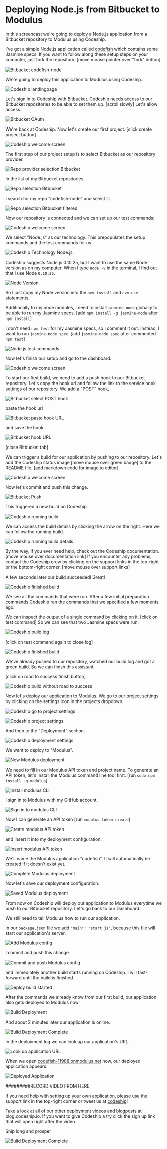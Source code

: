 













Deploying Node.js from Bitbucket to Modulus
======================

In this screencast we're going to deploy a Node.js application from a Bitbucket repository to Modulus using Codeship.





I've got a simple Node.js application called [codefish][codefish-repo] which contains some Jasmine specs. If you want to follow along these setup steps on your computer, just fork the repository. [move mouse pointer over "fork" button]

![Bitbucket codefish-node][screenshot-repository]





We're going to deploy this application to Modulus using Codeship.

![Codeship landingpage][screenshot-codefish-landingpage]

Let's sign in to Codeship with Bitbucket. Codeship needs access to our Bitbucket repositories to be able to set them up. [scroll slowly] Let's allow access.

![Bitbucket OAuth][screenshot-oauth]

We're back at Codeship. Now let's create our first project. [click create project button]

![Codeship welcome screen][screenshot-codeship-welcome]





The first step of our project setup is to select Bitbucket as our repository provider.

![Repo provider selection Bitbucket][screenshot-repo-provider-selection]

In the list of my Bitbucket repositories

![Repo selection Bitbucket][screenshot-repo-selection]

I search for my repo "codefish-node" and select it.

![Repo selection Bitbucket filtered][screenshot-repo-selection-filtered]

Now our repository is connected and we can set up our test commands:

![Codeship welcome screen][screenshot-codeship-technology]

We select "Node.js" as our technology. This prepopulates the setup commands and the test commands for us.

![Codeship Technology Node.js][screenshot-codeship-technology-selected]





Codeship suggests Node.js 0.10.25, but I want to use the same Node version as on my computer. When I type `node -v` in the terminal, I find out that I use Node `0.10.26`.

![Node Version][screenshot-technology-version]

So I just copy my Node version into the `nvm install` and `nvm use` statements.

Additionally to my node modules, I need to install `jasmine-node` globally to be able to run my Jasmine specs. [add `npm install -g jasmine-node` after `npm install`]

I don't need `npm test` for my Jasmine specs, so I comment it out. Instead, I want to run `jasmine-node spec`. [add `jasmine-node spec` after commented `npm test`]

![Node.js test commands][screenshot-test-commands]





Now let's finish our setup and go to the dashboard.

![Codeship welcome screen][screenshot-codeship-dasboard]





To start our first build, we need to add a push hook to our Bitbucket repository. Let's copy the hook url and follow the link to the service hook settings of our repository. We add a "POST" hook,

![Bitbucket select POST hook][screenshot-select-post-hook]

paste the hook url

![Bitbucket paste hook URL][screenshot-paste-hook-url]

and save the hook.

![Bitbucket hook URL][screenshot-hook-added]

[close Bitbucket tab]





We can trigger a build for our application by pushing to our repository. Let's add the Codeship status image [move mouse over green badge] to the README file.
[add markdown code for image to editor]

![Codeship welcome screen][screenshot-codeship-image]

Now let's commit and push this change.

![Bitbucket Push][screenshot-codeship-push]

This triggered a new build on Codeship.

![Codeship running build][screenshot-first-build-running]

We can access the build details by clicking the arrow on the right. Here we can follow the running build.

![Codeship running build details][screenshot-first-build-running-details]

By the way, if you ever need help, check out the Codeship documentation. [move mouse over documentation link] If you encounter any problems, contact the Codeship crew by clicking on the support links in the top-right or the bottom-right corner. [move mouse over support links]

A few seconds later our build succeeded! Great!

![Codeship finished build][screenshot-first-build-finished]

We see all the commands that were run. After a few initial preparation commands Codeship ran the commands that we specified a few moments ago.





We can inspect the output of a single command by clicking on it.
[click on test command]
So we can see that two Jasmine specs were run.

![Codeship build log][screenshot-build-log]

[click on test command again to close log]

![Codeship finished build][screenshot-first-build-finished]





We've already pushed to our repository, watched our build log and got a green build. So we can finish this assistant.

[click on road to success finish button]

![Codeship build without road to success][screenshot-build-without-road-to-success]





Now let's deploy our application to Modulus. We go to our project settings by clicking on the settings icon in the projects dropdown.

![Codeship go to project settings][screenshot-go-to-project-settings]

![Codeship project settings][screenshot-project-settings]

And then to the "Deployment" section.

![Codeship deployment settings][screenshot-deployment-settings]

We want to deploy to "Modulus".

![New Modulus deployment][screenshot-new-deployment]





We need to fill in our Modulus API token and project name. To generate an API
token, let's install the Modulus command line tool first.
[run `sudo npm install -g modulus`]

![Install modulus CLI][screenshot-install-tool]

I sign in to Modulus with my GitHub account.

![Sign in to modulus CLI][screenshot-sign-in-to-deployment]

Now I can generate an API token [run `modulus token create`]

![Create modulus API token][screenshot-create-api-token]

and insert it into my deployment configuration.

![Insert modulus API token][screenshot-insert-api-token]

We'll name the Modulus application "codefish". It will automatically be created
if it doesn't exist yet.





![Complete Modulus deployment][screenshot-complete-deployment]

Now let's save our deployment configuration.

![Saved Modulus deployment][screenshot-saved-deployment]

From now on Codeship will deploy our application to Modulus everytime we push to our Bitbucket repository.
Let's go back to our Dashboard.





We still need to tell Modulus how to run our application.

In our `package.json` file we add `"main": "start.js"`, because this file will
start our application's server.

![Add Modulus config][screenshot-add-deployment-config]

I commit and push this change

![Commit and push Modulus config][screenshot-commit-and-push-deployment-config]





and immediately another build starts running on Codeship. I will fast-forward until the build is finished.

![Deploy build started][screenshot-deploy-build-started]

After the commands we already know from our first build, our application also gets deployed to Modulus now.

![Build Deployment][screenshot-build-deployment]

And about 2 minutes later our application is online.

![Build Deployment Complete][screenshot-build-deployment-complete]





In the deployment log we can look up our application's URL.

![Look up application URL][screenshot-look-up-url]





When we open [codefish-11988.onmodulus.net][codefish-live] now, our deployed application appears.

![Deployed Application][screenshot-deployed-application]

#########RECORD VIDEO FROM HERE

If you need help with setting up your own application, please use the support link in the top-right corner or tweet us at [codeship][codeship-twitter]!

Take a look at all of our other deployment videos and blogposts at blog.codeship.io.
If you want to give Codeship a try click the sign up link that will open right after the video.

Ship long and prosper

![Build Deployment Complete][screenshot-build-deployment-complete]



 [codeship]: https://www.codeship.io/
 [codeship-twitter]: http://www.twitter.com/codeship
 
 [codefish-repo]: https://bitbucket.org/codeship-tutorials/codefish-node
 
 
 [codefish-live]: http://codefish-11988.onmodulus.net
 
 [screenshot-repository]: https://github.com/codeship/screencast-storyboards/tree/node-bitbucket-modulus/screenshots/bitbucket/codefish-node/repository.png
 [screenshot-codefish-landingpage]: https://github.com/codeship/screencast-storyboards/tree/node-bitbucket-modulus/screenshots/codeship-landingpage.png
 [screenshot-oauth]: https://github.com/codeship/screencast-storyboards/tree/node-bitbucket-modulus/screenshots/bitbucket/oauth.png
 [screenshot-codeship-welcome]: https://github.com/codeship/screencast-storyboards/tree/node-bitbucket-modulus/screenshots/codeship-welcome.png
 [screenshot-repo-provider-selection]: https://github.com/codeship/screencast-storyboards/tree/node-bitbucket-modulus/screenshots/bitbucket/repo-provider-selection.png
 [screenshot-repo-selection]: https://github.com/codeship/screencast-storyboards/tree/node-bitbucket-modulus/screenshots/repo-selection.png
 [screenshot-repo-selection-filtered]: https://github.com/codeship/screencast-storyboards/tree/node-bitbucket-modulus/screenshots/node/codefish-node-selection-filtered.png
 [screenshot-codeship-technology]: https://github.com/codeship/screencast-storyboards/tree/node-bitbucket-modulus/screenshots/codeship-technology.png
 [screenshot-codeship-technology-selected]: https://github.com/codeship/screencast-storyboards/tree/node-bitbucket-modulus/screenshots/node/codeship-technology.png
 [screenshot-technology-version]: https://github.com/codeship/screencast-storyboards/tree/node-bitbucket-modulus/screenshots/node/technology-version.png
 [screenshot-test-commands]: https://github.com/codeship/screencast-storyboards/tree/node-bitbucket-modulus/screenshots/node/test-commands.png
 [screenshot-codeship-dasboard]: https://github.com/codeship/screencast-storyboards/tree/node-bitbucket-modulus/screenshots/bitbucket/codefish-node/codeship-dashboard.png
 [screenshot-codeship-image]: https://github.com/codeship/screencast-storyboards/tree/node-bitbucket-modulus/screenshots/node/codeship-image.png
 [screenshot-codeship-push]: https://github.com/codeship/screencast-storyboards/tree/node-bitbucket-modulus/screenshots/bitbucket/codefish-node/push.png
 [screenshot-first-build-running]: https://github.com/codeship/screencast-storyboards/tree/node-bitbucket-modulus/screenshots/node/first-build-running.png
 [screenshot-first-build-running-details]: https://github.com/codeship/screencast-storyboards/tree/node-bitbucket-modulus/screenshots/bitbucket/codefish-node/first-build-running-details.png
 [screenshot-first-build-finished]: https://github.com/codeship/screencast-storyboards/tree/node-bitbucket-modulus/screenshots/bitbucket/codefish-node/first-build-finished.png
 [screenshot-build-log]: https://github.com/codeship/screencast-storyboards/tree/node-bitbucket-modulus/screenshots/bitbucket/codefish-node/build-log.png
 [screenshot-build-without-road-to-success]: https://github.com/codeship/screencast-storyboards/tree/node-bitbucket-modulus/screenshots/bitbucket/codefish-node/build-without-road-to-success.png
 [screenshot-go-to-project-settings]: https://github.com/codeship/screencast-storyboards/tree/node-bitbucket-modulus/screenshots/bitbucket/codefish-node/go-to-project-settings.png
 [screenshot-project-settings]: https://github.com/codeship/screencast-storyboards/tree/node-bitbucket-modulus/screenshots/node/project-settings.png
 [screenshot-deployment-settings]: https://github.com/codeship/screencast-storyboards/tree/node-bitbucket-modulus/screenshots/node/deployment-settings.png
 [screenshot-new-deployment]: https://github.com/codeship/screencast-storyboards/tree/node-bitbucket-modulus/screenshots/node/modulus/new-deployment.png
 [screenshot-heroku-apps]: https://github.com/codeship/screencast-storyboards/tree/node-bitbucket-modulus/screenshots/modulus/heroku-apps.png
 [screenshot-create-heroku-app]: https://github.com/codeship/screencast-storyboards/tree/node-bitbucket-modulus/screenshots/modulus/create-heroku-app.png
 [screenshot-heroku-app-created]: https://github.com/codeship/screencast-storyboards/tree/node-bitbucket-modulus/screenshots/modulus/heroku-app-created.png
 [screenshot-heroku-deployment-name]: https://github.com/codeship/screencast-storyboards/tree/node-bitbucket-modulus/screenshots/node/modulus/heroku-deployment-name.png
 [screenshot-show-api-key]: https://github.com/codeship/screencast-storyboards/tree/node-bitbucket-modulus/screenshots/modulus/show-api-key.png
 [screenshot-complete-deployment]: https://github.com/codeship/screencast-storyboards/tree/node-bitbucket-modulus/screenshots/node/modulus/complete-deployment.png
 [screenshot-saved-deployment]: https://github.com/codeship/screencast-storyboards/tree/node-bitbucket-modulus/screenshots/node/modulus/saved-deployment.png
 [screenshot-added-paragraph]: https://github.com/codeship/screencast-storyboards/tree/node-bitbucket-modulus/screenshots/node/added-paragraph.png
 [screenshot-commit-and-push-paragraph]: https://github.com/codeship/screencast-storyboards/tree/node-bitbucket-modulus/screenshots/bitbucket/node/commit-and-push-paragraph.png
 [screenshot-deploy-build-started]: https://github.com/codeship/screencast-storyboards/tree/node-bitbucket-modulus/screenshots/node/modulus/deploy-build-started.png
 [screenshot-build-deployment]: https://github.com/codeship/screencast-storyboards/tree/node-bitbucket-modulus/screenshots/node/modulus/build-deployment.png
 [screenshot-build-deployment-complete]: https://github.com/codeship/screencast-storyboards/tree/node-bitbucket-modulus/screenshots/node/modulus/build-deployment-complete.png
 [screenshot-deployed-application]: https://github.com/codeship/screencast-storyboards/tree/node-bitbucket-modulus/screenshots/node/modulus/deployed-application.png
 [screenshot-select-post-hook]: https://github.com/codeship/screencast-storyboards/tree/node-bitbucket-modulus/screenshots/bitbucket/codefish-node/select-post-hook.png
 [screenshot-paste-hook-url]: https://github.com/codeship/screencast-storyboards/tree/node-bitbucket-modulus/screenshots/bitbucket/codefish-node/paste-hook-url.png
 [screenshot-hook-added]: https://github.com/codeship/screencast-storyboards/tree/node-bitbucket-modulus/screenshots/bitbucket/codefish-node/hook-added.png
 [screenshot-deployment-username]: https://github.com/codeship/screencast-storyboards/tree/node-bitbucket-modulus/screenshots/node/modulus/username.png
 [screenshot-create-deployment-token]: https://github.com/codeship/screencast-storyboards/tree/node-bitbucket-modulus/screenshots/node/modulus/create-token.png
 [screenshot-add-deployment-config]: https://github.com/codeship/screencast-storyboards/tree/node-bitbucket-modulus/screenshots/modulus/add-config.png
 [screenshot-commit-and-push-deployment-config]: https://github.com/codeship/screencast-storyboards/tree/node-bitbucket-modulus/screenshots/bitbucket/codefish-node/modulus/commit-and-push-deployment-config.png
 [screenshot-dotcloud-api-key]: https://github.com/codeship/screencast-storyboards/tree/node-bitbucket-modulus/screenshots/modulus/api-key.png
 [screenshot-dotcloud-deployment-api-key]: https://github.com/codeship/screencast-storyboards/tree/node-bitbucket-modulus/screenshots/node/modulus/deployment-api-key.png
 [screenshot-dotcloud-yml]: https://github.com/codeship/screencast-storyboards/tree/node-bitbucket-modulus/screenshots/node/modulus/dotcloud-yml.png
 [screenshot-dotcloud-wsgi-py]: https://github.com/codeship/screencast-storyboards/tree/node-bitbucket-modulus/screenshots/node/modulus/wsgi-py.png
 [screenshot-deployment-documentation-page]: https://github.com/codeship/screencast-storyboards/tree/node-bitbucket-modulus/screenshots/node/modulus/documentation-page.png
 [screenshot-empty-deployment]: https://github.com/codeship/screencast-storyboards/tree/node-bitbucket-modulus/screenshots/node/modulus/empty-deployment.png
 [screenshot-deployment-home-page]: https://github.com/codeship/screencast-storyboards/tree/node-bitbucket-modulus/screenshots/modulus/home-page.png
 [screenshot-new-deployment-app]: https://github.com/codeship/screencast-storyboards/tree/node-bitbucket-modulus/screenshots/node/modulus/new-deployment-app.png
 [screenshot-deployment-oauth]: https://github.com/codeship/screencast-storyboards/tree/node-bitbucket-modulus/screenshots/modulus/oauth.png
 [screenshot-app-yml]: https://github.com/codeship/screencast-storyboards/tree/node-bitbucket-modulus/screenshots/node/modulus/app-yml.png
 [screenshot-install-tool]: https://github.com/codeship/screencast-storyboards/tree/node-bitbucket-modulus/screenshots/modulus/install-tool.png
 [screenshot-sign-in-to-deployment]: https://github.com/codeship/screencast-storyboards/tree/node-bitbucket-modulus/screenshots/modulus/sign-in-to-deployment.png
 [screenshot-create-api-token]: https://github.com/codeship/screencast-storyboards/tree/node-bitbucket-modulus/screenshots/modulus/create-api-token.png
 [screenshot-insert-api-token]: https://github.com/codeship/screencast-storyboards/tree/node-bitbucket-modulus/screenshots/modulus/insert-api-token.png
 [screenshot-look-up-url]: https://github.com/codeship/screencast-storyboards/tree/node-bitbucket-modulus/screenshots/modulus/look-up-url.png

